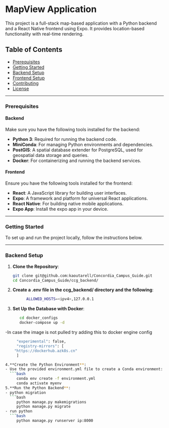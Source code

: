 # MapView Application

This project is a full-stack map-based application with a Python backend and a React Native frontend using Expo. It provides location-based functionality with real-time rendering.

## Table of Contents
- [Prerequisites](#prerequisites)
- [Getting Started](#getting-started)
- [Backend Setup](#backend-setup)
- [Frontend Setup](#frontend-setup)
- [Contributing](#contributing)
- [License](#license)

---

### Prerequisites

#### Backend
Make sure you have the following tools installed for the backend:
- **Python 3**: Required for running the backend code.
- **MiniConda**: For managing Python environments and dependencies.
- **PostGIS**: A spatial database extender for PostgreSQL, used for geospatial data storage and queries.
- **Docker**: For containerizing and running the backend services.

#### Frontend
Ensure you have the following tools installed for the frontend:
- **React**: A JavaScript library for building user interfaces.
- **Expo**: A framework and platform for universal React applications.
- **React Native**: For building native mobile applications.
- **Expo App**: Install the expo app in your device.

---

### Getting Started

To set up and run the project locally, follow the instructions below.

---

### Backend Setup

1. **Clone the Repository**:
   ```bash
   git clone git@github.com:kaoutarell/Concordia_Campus_Guide.git
   cd Concordia_Campus_Guide/ccg_backend/
   
2. **Create a .env file in the ccg_backend/ directory and the following**:    
   ```bash
         ALLOWED_HOSTS=<ipv4>,127.0.0.1

3. **Set Up the Database with Docker**:
   ```bash
      cd docker_configs
      docker-compose up -d

-In case the image is not pulled try adding this to docker engine config
   
   ```bash
        "experimental": false,
        "registry-mirrors": [
       "https://dockerhub.azk8s.cn"
        ]   

4.**Create the Python Environment**:
   - Use the provided environment.yml file to create a Conda environment:
     ```bash
        conda env create -f environment.yml
        conda activate myenv
5.**Run the Python Backend**:
   - python migration
     ```bash
        python manage.py makemigrations
        python manage.py migrate
   - run python
     ```bash
        python manage.py runserver ip:8000
        

